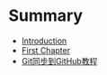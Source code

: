 # Summary

* [Introduction](README.md)
* [First Chapter](chapter1.md)
* [Git同步到GitHub教程](gittongbu-dao-github-jiao-cheng.md)

